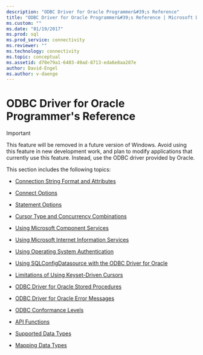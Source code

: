 ```yaml
---
description: "ODBC Driver for Oracle Programmer&#39;s Reference"
title: "ODBC Driver for Oracle Programmer&#39;s Reference | Microsoft Docs"
ms.custom: ""
ms.date: "01/19/2017"
ms.prod: sql
ms.prod_service: connectivity
ms.reviewer: ""
ms.technology: connectivity
ms.topic: conceptual
ms.assetid: d70e79a1-6403-49ad-8713-eda6e8aa287e
author: David-Engel
ms.author: v-daenge
---
```

# ODBC Driver for Oracle Programmer&#39;s Reference
> [!IMPORTANT]  
>  This feature will be removed in a future version of Windows. Avoid using this feature in new development work, and plan to modify applications that currently use this feature. Instead, use the ODBC driver provided by Oracle.  
  
 This section includes the following topics:  
  
-   [Connection String Format and Attributes](../../odbc/microsoft/connection-string-format-and-attributes.md)  
  
-   [Connect Options](../../odbc/microsoft/connect-options.md)  
  
-   [Statement Options](../../odbc/microsoft/statement-options.md)  
  
-   [Cursor Type and Concurrency Combinations](../../odbc/microsoft/cursor-type-and-concurrency-combinations.md)  
  
-   [Using Microsoft Component Services](../../odbc/microsoft/using-microsoft-component-services.md)  
  
-   [Using Microsoft Internet Information Services](../../odbc/microsoft/using-microsoft-internet-information-services.md)  
  
-   [Using Operating System Authentication](../../odbc/microsoft/using-operating-system-authentication.md)  
  
-   [Using SQLConfigDatasource with the ODBC Driver for Oracle](../../odbc/microsoft/using-sqlconfigdatasource-with-the-odbc-driver-for-oracle.md)  
  
-   [Limitations of Using Keyset-Driven Cursors](../../odbc/microsoft/limitations-of-using-keyset-driven-cursors.md)  
  
-   [ODBC Driver for Oracle Stored Procedures](../../odbc/microsoft/stored-procedures-odbc-driver-for-oracle.md)  
  
-   [ODBC Driver for Oracle Error Messages](../../odbc/microsoft/error-messages-odbc-driver-for-oracle.md)  
  
-   [ODBC Conformance Levels](../../odbc/microsoft/odbc-driver-for-oracle-conformance-levels.md)  
  
-   [API Functions](../../odbc/microsoft/api-functions-odbc-driver-for-oracle.md)  
  
-   [Supported Data Types](../../odbc/microsoft/supported-data-types-odbc-driver-for-oracle.md)  
  
-   [Mapping Data Types](../../odbc/microsoft/mapping-data-types-odbc-driver-for-oracle.md)
